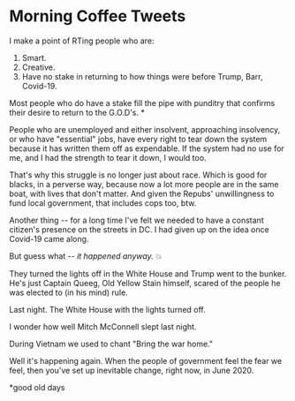 # Morning Coffee Tweets
I make a point of RTing people who are:
1. Smart.
2. Creative.
3. Have no stake in returning to how things were before Trump, Barr, Covid-19. 

Most people who do have a stake fill the pipe with punditry that confirms their desire to return to the G.O.D's. *

People who are unemployed and either insolvent, approaching insolvency, or who have "essential" jobs, have every right to tear down the system because it has written them off as expendable. If the system had no use for me, and I had the strength to tear it down, I would too.

That's why this struggle is no longer just about race. Which is good for blacks, in a perverse way, because now a lot more people are in the same boat, with lives that don't matter. And given the Repubs' unwillingness to fund local government, that includes cops too, btw.

Another thing -- for a long time I've felt we needed to have a constant citizen's presence on the streets in DC. I had given up on the idea once Covid-19 came along. 

But guess what -- <i>it happened anyway.</i> :boom:

They turned the lights off in the White House and Trump went to the bunker. He's just Captain Queeg, Old Yellow Stain himself, scared of the people he was elected to (in his mind) rule.

Last night. The White House with the lights turned off.

I wonder how well Mitch McConnell slept last night. 

During Vietnam we used to chant "Bring the war home."

Well it's happening again. When the people of government feel the fear we feel, then you've set up inevitable change, right now, in June 2020.

*good old days

